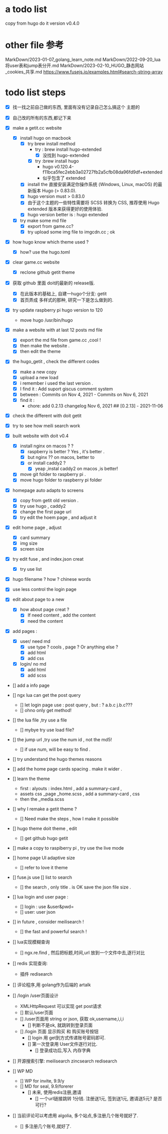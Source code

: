 a todo list 
====

copy from hugo do it version v0.4.0 

# other file 参考
MarkDown/2023-01-07_golang_learn_note.md
MarkDown/2022-09-20_lua将user表和jump表分开.md
MarkDown/2023-02-10_HUGO_静态网站_cookies_共享.md
https://www.fusejs.io/examples.html#search-string-array


# todo list steps
- [x] 找一找之前自己做的东西, 里面有没有记录自己怎么搞这个 主题的
- [x] 自己改的所有的东西,都记下来
- [x] make a getit.cc website 
    - [x] install hugo on macbook 
        - [x] try brew install method 
            - try : brew install hugo-extended  
                - [x] 没找到 hugo-extended
            - [x] try :brew install hugo 
                - hugo v0.120.4-f11bca5fec2ebb3a02727fb2a5cfb08da96fd9df+extended
                - 似乎包含了 extended
        - [x] install the 直接安装满足你操作系统 (Windows, Linux, macOS) 的最新版本  Hugo (> 0.83.0). 
        - [x] hugo version must > 0.83.0 
        - [x] 由于这个主题的一些特性需要将  SCSS 转换为  CSS, 推荐使用 Hugo extended 版本来获得更好的使用体验. 
        - [x] hugo version better is : hugo extended
    - [x] try make some md file
        - [x] export from game.cc?
        - [x] try upload some img file to imgcdn.cc ; ok 
- [x] how hugo know which theme used ?
    - [x] how? use the hugo.toml 
- [x] clear game.cc website 
    - [x] reclone github getit theme 
- [x] 获取 github 里面 doit的最新的 release版. 
    - [x] 在此版本的基础上, 自建一hugo个分支: getit
    - [x] 首页弄成 多样式的那种, 研究一下是怎么做到的.
- [x] try update raspberry pi hugo version to 120 
    - move hugo /usr/bin/hugo

- [x] make a website with at last 12 posts md file 
    - [x] export the md file from game.cc ,cool !
    - [x] then make the website . 
    - [x] then edit the theme 

- [x] the hugo_getit , check the different codes 
    - [x] make a new copy 
    - [x] upload a new load 
    - [x] i remember i used the last version . 
    - [x] I find it : Add suport giscus comment system  
    - [x] between : Commits on Nov 4, 2021   -   Commits on Nov 6, 2021
    - [x] find it :
        - chore: add 0.2.13 changelog     Nov 6, 2021   ## [0.2.13] - 2021-11-06
- [x] check the different with doit getit 
- [x] try to see how meili search work
- [x] built website with doit v0.4
    - [x] install nginx on macos ? ?
        - [x] raspberry is better ? Yes , it's better . 
        - [x] but nginx ?? on macos, better to 
        - [x] or install caddy2 ?
            - [x] yeap ,instal caddy2 on macos ,is better! 
    - [x] move git folder to raspberry pi . 
    - [x] move hugo folder to raspberry pi folder 

- [x] homepage auto adapts to screens 
    - [x] copy from getit old version .
    - [x] try use hugo , caddy2 
    - [x] change the first page url 
    - [x] try edit the hoem page , and adjust it 

- [x] edit home page , adjust 
    - [x] card summary 
    - [x] img size
    - [x] screen size 

- [x] try edit fuse , and index.json creat 
    - [x] try use list 

- [x] hugo filename ? how ? chinese words

- [x] use less control the login page 

- [x] edit about page to a new 
    - [x] how about page creat ?
        - [x] If need content , add the content 
        - [x] need the content 
- [x] add pages : 
    - [x] user/  need md 
        - [x] use type ? cools , page ?  Or anything else ?
        - [x] add html 
        - [x] add css 
    - [x] login/ no md 
        - [x] add html 
        - [x] add scss 

- [] add a info page 

- [] ngx lua can get the post query 
    - [] let login page use : post query , but : ? a.b.c j.b.c???
    - [] ohno only get method! 

- [] the lua file ,try use a file 
    - [] mybye try use load file? 


- [] the jump url ,try use the num id , not the md5!
    - [] if use num, will be easy to find .

- [] try understand the hugo themes reasons 

- [] add the home page cards spacing . make it wider .

- [] learn the theme 
    - first : alyouts : index.html ,  add a  summary-card , 
    - assets css _page _home.scss , add a  summary-card , css 
    - then the _media.scss 


- [] why I remake a getit theme ?
    - [] Need make the steps , how I make it possible 

- [] hugo theme doit theme , edit
	- [] get github hugo getit 


- [] make a copy to raspiberry pi , try use the live mode 

- [] home page UI adaptive size 
    - [] refer to  love it theme 


- [] fuse.js use [] list to search 
    - [] the search , only  title . is OK  save the json file size .

- [] lua login and user page :
    - [] login : use &user&pwd=
    - [] user: user json 

- [] in future , consider meilisearch !
    - [] the fast and powerful search ! 

- [] lua实现模糊查询
    - [] ngx.re.find , 然后把标题,时间,url 放到一个文件中去,逐行对比

- [] redis 实现查询: 
    - 插件 redisearch 

- [] 评论程序,用 golang作为后端的 artalk

- [] /login /user页面设计
    - XMLHttpRequest 可以实现 get post请求
    - [] 默认/user页面
    - [] /user页面用 string or json, 获取 ok,username,i,i,i 
        - [] 判断不是ok, 就跳转到登录页面
    - [] /login 页面 显示购买 和 购买账号按钮
        - [] login 用 get到方式传递账号密码即可. 
        - [] 第一次登录用 User文件逐行对比. 
            - [] 登录成功后,写入 内存字典

- [] 开源搜索引擎:  meilisearch  zincsearch redisearch

- [] WP MD
    - [] WP for invite, 9.9/y
    - [] MD for seal, 9.9/forerer
        - [] 未来, 使用redis注册,邀请
            - [] 一个url链接跳转 1分钱. 注册送1元, 签到送1元, 邀请送5元? 是否可行?

- [] 当前评论可以考虑用 algolia, 多个站点,多注册几个账号就好了.
    - [] 多注册几个账号,就好了.